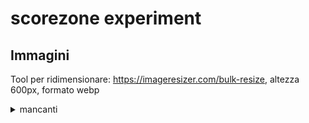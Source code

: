 # scorezone experiment


## Immagini

Tool per ridimensionare: https://imageresizer.com/bulk-resize, altezza 600px, formato webp

<details>
  <summary>mancanti</summary>
<table class="table table-striped table-bordered">
  <thead>
    <tr>
      <th>id sfida</th>
      <th>tipo immagine</th>
    </tr>
  </thead>
  <tbody>
    <tr>
      <td>103</td>
      <td>cover</td>
    </tr>
        <tr>
      <td>115</td>
      <td>cover</td>
    </tr>
    <tr>
      <td>12</td>
      <td>cover</td>
    </tr>
    <tr>
      <td>120</td>
      <td>cover</td>
    </tr>
    <tr>
      <td>125</td>
      <td>cover</td>
    </tr>
    <tr>
      <td>127</td>
      <td>cover</td>
    </tr>
    <tr>
      <td>130</td>
      <td>cover</td>
    </tr>
    <tr>
      <td>138</td>
      <td>cover</td>
    </tr>
    <tr>
      <td>139</td>
      <td>cover</td>
    </tr>
    <tr>
      <td>143</td>
      <td>cover</td>
    </tr>
    <tr>
      <td>153</td>
      <td>cover</td>
    </tr>
    <tr>
      <td>162</td>
      <td>cover</td>
    </tr>
    <tr>
      <td>165</td>
      <td>cover</td>
    </tr>
    <tr>
      <td>175</td>
      <td>cover</td>
    </tr>
    <tr>
      <td>185</td>
      <td>cover</td>
    </tr>
    <tr>
      <td>32</td>
      <td>cover</td>
    </tr>
  </tbody>
</table>

</details>
